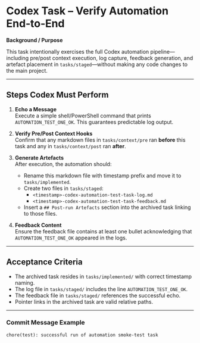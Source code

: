 # Codex Task – Verify Automation End‑to‑End

**Background / Purpose**

This task intentionally exercises the full Codex automation pipeline—including pre/post context execution, log capture, feedback generation, and artefact placement in `tasks/staged`—without making any code changes to the main project.

---

## Steps Codex Must Perform

1. **Echo a Message**  
   Execute a simple shell/PowerShell command that prints `AUTOMATION_TEST_ONE_OK`. This guarantees predictable log output.

2. **Verify Pre/Post Context Hooks**  
   Confirm that any markdown files in `tasks/context/pre` ran **before** this task and any in `tasks/context/post` ran **after**.

3. **Generate Artefacts**  
   After execution, the automation should:

   - Rename this markdown file with timestamp prefix and move it to `tasks/implemented`.
   - Create two files in `tasks/staged`:
     - `<timestamp>-codex-automation-test-task-log.md`
     - `<timestamp>-codex-automation-test-task-feedback.md`
   - Insert a `## Post‑run Artefacts` section into the archived task linking to those files.

4. **Feedback Content**  
   Ensure the feedback file contains at least one bullet acknowledging that `AUTOMATION_TEST_ONE_OK` appeared in the logs.

---

## Acceptance Criteria

- The archived task resides in `tasks/implemented/` with correct timestamp naming.
- The log file in `tasks/staged/` includes the line `AUTOMATION_TEST_ONE_OK`.
- The feedback file in `tasks/staged/` references the successful echo.
- Pointer links in the archived task are valid relative paths.

---

### Commit Message Example

```text
chore(test): successful run of automation smoke‑test task
```

